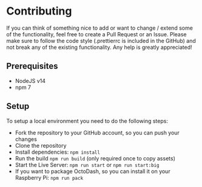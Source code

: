 # Contributing

If you can think of something nice to add or want to change / extend some of the functionality, feel free to create a Pull Request or an Issue. Please make sure to follow the code style (.prettierrc is included in the GitHub) and not break any of the existing functionality. Any help is greatly appreciated!

## Prerequisites

- NodeJS v14
- npm 7

## Setup

To setup a local environment you need to do the following steps:

- Fork the repository to your GitHub account, so you can push your changes
- Clone the repository
- Install dependencies: `npm install`
- Run the build `npm run build` (only required once to copy assets)
- Start the Live Server: `npm run start` or `npm run start:big`
- If you want to package OctoDash, so you can install it on your Raspberry Pi: `npm run pack`

